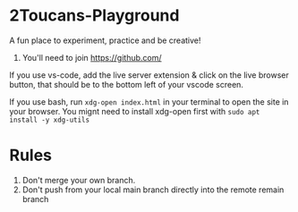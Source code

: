 # 2Toucans-Playground
A fun place to experiment, practice and be creative! 

1. You'll need to join https://github.com/

If you use vs-code, add the live server extension & click on the live browser button, that should be to the bottom left of your vscode screen.

If you use bash, run `xdg-open index.html` in your terminal to open the site in your browser. You
mignt need to install xdg-open first with `sudo apt install -y xdg-utils`


# Rules

1. Don't merge your own branch.
2. Don't push from your local main branch directly into the remote remain branch

